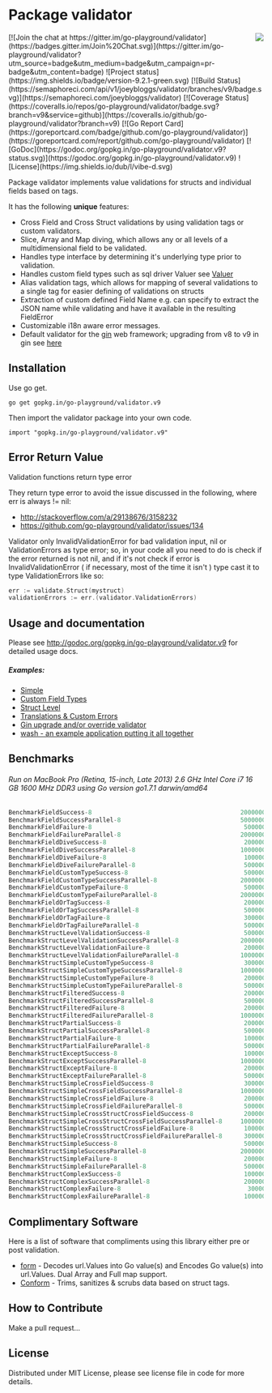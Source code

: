 Package validator
================
<img align="right" src="https://raw.githubusercontent.com/go-playground/validator/v9/logo.png">
[![Join the chat at https://gitter.im/go-playground/validator](https://badges.gitter.im/Join%20Chat.svg)](https://gitter.im/go-playground/validator?utm_source=badge&utm_medium=badge&utm_campaign=pr-badge&utm_content=badge)
![Project status](https://img.shields.io/badge/version-9.2.1-green.svg)
[![Build Status](https://semaphoreci.com/api/v1/joeybloggs/validator/branches/v9/badge.svg)](https://semaphoreci.com/joeybloggs/validator)
[![Coverage Status](https://coveralls.io/repos/go-playground/validator/badge.svg?branch=v9&service=github)](https://coveralls.io/github/go-playground/validator?branch=v9)
[![Go Report Card](https://goreportcard.com/badge/github.com/go-playground/validator)](https://goreportcard.com/report/github.com/go-playground/validator)
[![GoDoc](https://godoc.org/gopkg.in/go-playground/validator.v9?status.svg)](https://godoc.org/gopkg.in/go-playground/validator.v9)
![License](https://img.shields.io/dub/l/vibe-d.svg)

Package validator implements value validations for structs and individual fields based on tags.

It has the following **unique** features:

-   Cross Field and Cross Struct validations by using validation tags or custom validators.  
-   Slice, Array and Map diving, which allows any or all levels of a multidimensional field to be validated.  
-   Handles type interface by determining it's underlying type prior to validation.
-   Handles custom field types such as sql driver Valuer see [Valuer](https://golang.org/src/database/sql/driver/types.go?s=1210:1293#L29)
-   Alias validation tags, which allows for mapping of several validations to a single tag for easier defining of validations on structs
-   Extraction of custom defined Field Name e.g. can specify to extract the JSON name while validating and have it available in the resulting FieldError
-   Customizable i18n aware error messages.
-   Default validator for the [gin](https://github.com/gin-gonic/gin) web framework; upgrading from v8 to v9 in gin see [here](https://github.com/go-playground/validator/tree/v9/examples/gin-upgrading-overriding)

Installation
------------

Use go get.

	go get gopkg.in/go-playground/validator.v9

Then import the validator package into your own code.

	import "gopkg.in/go-playground/validator.v9"

Error Return Value
-------

Validation functions return type error

They return type error to avoid the issue discussed in the following, where err is always != nil:

* http://stackoverflow.com/a/29138676/3158232
* https://github.com/go-playground/validator/issues/134

Validator only InvalidValidationError for bad validation input, nil or ValidationErrors as type error; so, in your code all you need to do is check if the error returned is not nil, and if it's not check if error is InvalidValidationError ( if necessary, most of the time it isn't ) type cast it to type ValidationErrors like so:

```go
err := validate.Struct(mystruct)
validationErrors := err.(validator.ValidationErrors)
 ```

Usage and documentation
------

Please see http://godoc.org/gopkg.in/go-playground/validator.v9 for detailed usage docs.

##### Examples:

- [Simple](https://github.com/go-playground/validator/blob/v9/examples/simple/main.go)
- [Custom Field Types](https://github.com/go-playground/validator/blob/v9/examples/custom/main.go)
- [Struct Level](https://github.com/go-playground/validator/blob/v9/examples/struct-level/main.go)
- [Translations & Custom Errors](https://github.com/go-playground/validator/blob/v9/examples/translations/main.go)
- [Gin upgrade and/or override validator](https://github.com/go-playground/validator/tree/v9/examples/gin-upgrading-overriding)
- [wash - an example application putting it all together](https://github.com/bluesuncorp/wash)

Benchmarks
------
###### Run on MacBook Pro (Retina, 15-inch, Late 2013) 2.6 GHz Intel Core i7 16 GB 1600 MHz DDR3 using Go version go1.7.1 darwin/amd64
```go
BenchmarkFieldSuccess-8                                       	20000000	       106 ns/op
BenchmarkFieldSuccessParallel-8                               	50000000	        33.7 ns/op
BenchmarkFieldFailure-8                                       	 5000000	       346 ns/op
BenchmarkFieldFailureParallel-8                               	20000000	       115 ns/op
BenchmarkFieldDiveSuccess-8                                   	 2000000	       739 ns/op
BenchmarkFieldDiveSuccessParallel-8                           	10000000	       246 ns/op
BenchmarkFieldDiveFailure-8                                   	 1000000	      1043 ns/op
BenchmarkFieldDiveFailureParallel-8                           	 5000000	       381 ns/op
BenchmarkFieldCustomTypeSuccess-8                             	 5000000	       270 ns/op
BenchmarkFieldCustomTypeSuccessParallel-8                     	20000000	        92.5 ns/op
BenchmarkFieldCustomTypeFailure-8                             	 5000000	       331 ns/op
BenchmarkFieldCustomTypeFailureParallel-8                     	20000000	       132 ns/op
BenchmarkFieldOrTagSuccess-8                                  	 2000000	       874 ns/op
BenchmarkFieldOrTagSuccessParallel-8                          	 5000000	       368 ns/op
BenchmarkFieldOrTagFailure-8                                  	 3000000	       566 ns/op
BenchmarkFieldOrTagFailureParallel-8                          	 5000000	       427 ns/op
BenchmarkStructLevelValidationSuccess-8                       	 5000000	       335 ns/op
BenchmarkStructLevelValidationSuccessParallel-8               	20000000	       124 ns/op
BenchmarkStructLevelValidationFailure-8                       	 2000000	       630 ns/op
BenchmarkStructLevelValidationFailureParallel-8               	10000000	       298 ns/op
BenchmarkStructSimpleCustomTypeSuccess-8                      	 3000000	       535 ns/op
BenchmarkStructSimpleCustomTypeSuccessParallel-8              	10000000	       170 ns/op
BenchmarkStructSimpleCustomTypeFailure-8                      	 2000000	       821 ns/op
BenchmarkStructSimpleCustomTypeFailureParallel-8              	 5000000	       379 ns/op
BenchmarkStructFilteredSuccess-8                              	 2000000	       769 ns/op
BenchmarkStructFilteredSuccessParallel-8                      	 5000000	       328 ns/op
BenchmarkStructFilteredFailure-8                              	 2000000	       594 ns/op
BenchmarkStructFilteredFailureParallel-8                      	10000000	       244 ns/op
BenchmarkStructPartialSuccess-8                               	 2000000	       682 ns/op
BenchmarkStructPartialSuccessParallel-8                       	 5000000	       291 ns/op
BenchmarkStructPartialFailure-8                               	 1000000	      1034 ns/op
BenchmarkStructPartialFailureParallel-8                       	 5000000	       392 ns/op
BenchmarkStructExceptSuccess-8                                	 1000000	      1014 ns/op
BenchmarkStructExceptSuccessParallel-8                        	10000000	       257 ns/op
BenchmarkStructExceptFailure-8                                	 2000000	       875 ns/op
BenchmarkStructExceptFailureParallel-8                        	 5000000	       405 ns/op
BenchmarkStructSimpleCrossFieldSuccess-8                      	 3000000	       545 ns/op
BenchmarkStructSimpleCrossFieldSuccessParallel-8              	10000000	       177 ns/op
BenchmarkStructSimpleCrossFieldFailure-8                      	 2000000	       787 ns/op
BenchmarkStructSimpleCrossFieldFailureParallel-8              	 5000000	       341 ns/op
BenchmarkStructSimpleCrossStructCrossFieldSuccess-8           	 2000000	       795 ns/op
BenchmarkStructSimpleCrossStructCrossFieldSuccessParallel-8   	10000000	       267 ns/op
BenchmarkStructSimpleCrossStructCrossFieldFailure-8           	 1000000	      1119 ns/op
BenchmarkStructSimpleCrossStructCrossFieldFailureParallel-8   	 3000000	       437 ns/op
BenchmarkStructSimpleSuccess-8                                	 5000000	       377 ns/op
BenchmarkStructSimpleSuccessParallel-8                        	20000000	       110 ns/op
BenchmarkStructSimpleFailure-8                                	 2000000	       785 ns/op
BenchmarkStructSimpleFailureParallel-8                        	 5000000	       302 ns/op
BenchmarkStructComplexSuccess-8                               	 1000000	      2159 ns/op
BenchmarkStructComplexSuccessParallel-8                       	 2000000	       723 ns/op
BenchmarkStructComplexFailure-8                               	  300000	      5237 ns/op
BenchmarkStructComplexFailureParallel-8                       	 1000000	      2378 ns/op
```

Complimentary Software
----------------------

Here is a list of software that compliments using this library either pre or post validation.

* [form](https://github.com/go-playground/form) - Decodes url.Values into Go value(s) and Encodes Go value(s) into url.Values. Dual Array and Full map support.
* [Conform](https://github.com/leebenson/conform) - Trims, sanitizes & scrubs data based on struct tags.

How to Contribute
------

Make a pull request...

License
------
Distributed under MIT License, please see license file in code for more details.
